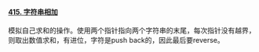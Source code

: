 #### [415. 字符串相加](https://leetcode.cn/problems/add-strings/)

模拟自己求和的操作。使用两个指针指向两个字符串的末尾，每次指针没有越界，则取出数值求和，有进位，字符是push back的，因此最后要reverse。